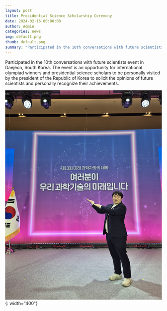 ```yaml
---
layout: post
title: Presidential Science Scholarship Ceremony
date: 2024-02-16 00:00:00
author: Admin
categories: news
img: default.png
thumb: default.png
summary: "Participated in the 10th conversations with future scientists event in Daejeon, South Korea."
---
```


Participated in the 10th conversations with future scientists event in Daejeon, South Korea. The event is an opportunity for international olympiad winners and presidential science scholars to be personally visited by the president of the Republic of Korea to solicit the opinions of future scientists and personally recognize their achievements.

![the 10th Conversations with Future Scientists](/assets/img/news/2024-02-16-conversation.jpeg){: width="400"}